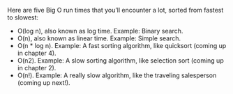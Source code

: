 Here are five Big O run times that you’ll encounter a lot, sorted from fastest to slowest:

-   O(log n), also known as log time. Example: Binary search.
-   O(n), also known as linear time. Example: Simple search.
-   O(n \* log n). Example: A fast sorting algorithm, like quicksort (coming up in chapter 4).
-   O(n2). Example: A slow sorting algorithm, like selection sort (coming up in chapter 2).
-   O(n!). Example: A really slow algorithm, like the traveling salesperson (coming up next!).
